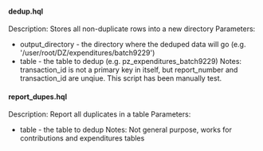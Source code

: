 #### dedup.hql
Description: Stores all non-duplicate rows into a new directory
Parameters:
* output_directory - the directory where the deduped data will go (e.g. '/user/root/DZ/expenditures/batch9229')
* table - the table to dedup (e.g. pz_expenditures_batch9229)
Notes: transaction_id is not a primary key in itself, but report_number and transaction_id are unqiue. This script has been manually test.

#### report_dupes.hql
Description: Report all duplicates in a table
Parameters:
* table - the table to dedup
Notes: Not general purpose, works for contributions and expenditures tables
